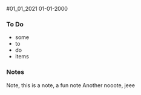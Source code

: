 #01_01_2021
01-01-2000


### To Do
* some
* to
* do
* items

### Notes
Note, this is a note, a fun note
Another nooote, jeee


